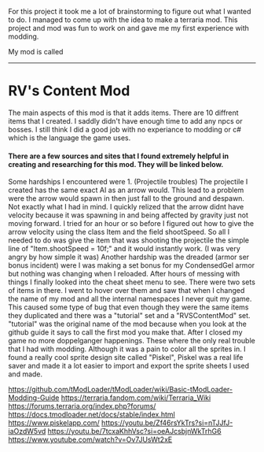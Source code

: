 For this project it took me a lot of brainstorming to figure out what I wanted to do. I managed to come up with the idea to make a terraria mod. This project and mod was fun to work on and gave me my first experience with modding. 

My mod is called 
***

# RV's Content Mod

The main aspects of this mod is that it adds items. There are 10 diffrent items that I created. I saddly didn't have enough time to add any npcs or bosses.
I still think I did a good job with no experiance to modding or c# which is the language the game uses. 
#### There are a few sources and sites that I found extremely helpful in creating and researching for this mod. They will be linked below. 
Some hardships I encountered were 1. (Projectile troubles) The projectile I created has the same exact AI as an arrow would. 
This lead to a problem were the arrow would spawn in then just fall to the ground and despawn. Not exactly what I had in mind. 
I quickly relized that the arrow didnt have velocity because it was spawning in and being affected by gravity just not moving forward. 
I tried for an hour or so before I figured out how to give the arrow velocity using the class Item and the field shootSpeed.
So all I needed to do was give the item that was shooting the projectile the simple line of "Item.shootSpeed = 10f;" and it would instantly work. (I was very angry by how simple it was)
Another hardship was the dreaded (armor ser bonus incident) were I was making a set bonus for my CondensedGel armor but nothing was changing when I reloaded.
After hours of messing with things I finally looked into the cheat sheet menu to see. There were two sets of items in there. 
I went to hover over them and saw that when I changed the name of my mod and all the internal namespaces I never quit my game.
This caused some type of bug that even though they were the same items they duplicated and there was a "tutorial" set and a "RVSContentMod" set.
"tutorial" was the original name of the mod because when you look at the github guide it says to call the first mod you make that.
After I closed my game no more doppelganger happenings. 
These where the only real trouble that I had with modding. 
Although it was a pain to color all the sprites in.
I found a really cool sprite design site called "Piskel", Piskel was a real life saver and made it a lot easier to import and export the sprite sheets I used and made.









https://github.com/tModLoader/tModLoader/wiki/Basic-tModLoader-Modding-Guide
https://terraria.fandom.com/wiki/Terraria_Wiki
https://forums.terraria.org/index.php?forums/
https://docs.tmodloader.net/docs/stable/index.html
https://www.piskelapp.com/
https://youtu.be/Zf46rsYkTrs?si=nTJJfJ-iaOzdW5vd
https://youtu.be/7tcxaKhhVsc?si=oeAJcsbjnWkTrhG6
https://www.youtube.com/watch?v=Ov7JUsWt2xE
